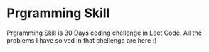 # Prgramming Skill
Prgramming Skill is 30 Days coding chellenge in Leet Code. All the problems I have solved in that chellenge are here :)
